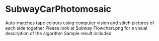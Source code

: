 # SubwayCarPhotomosaic

Auto-matches tape colours using computer vision and stitch pictures of each side together
Please look at Subway Flowchart.png for a visual description of the algorithm
Sample result included
